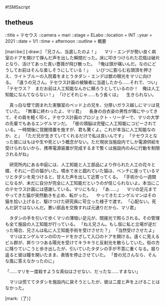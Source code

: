 #!SMSscript

## thetheus

::title = テセウス
::camera = mari
::stage = ELabo
::location = INT
::year = 2021
::date = 1/1
::time = afternoon
::outline = 概要

[mari:be:]
[:draw:]
「兄さん、当選したのよ！」
　マリ・エンデが勢い良く病室のドアを開けて弾んだ声を出した瞬間だった。床に叩きつけられた花瓶は破片となり、活けてあった青い薔薇が飛び散った。
「俺は頭が痛いんだ。なのにどうしてお前はそんな楽しそうにしている！」
　いびつに膨らむ右頭頂を押さえ、ライトブルーの入院着をまとうタダシ・エンデは獣の眼光をマリに向ける。
「違うの兄さん。テセウス計画の被験者に当選したから……それで、つい」
「テセウス？　まだお前は人工知能なんかに頼ろうとしているのか！　俺は人工知能になんてならない！」
「けどそれじゃ……もう長くは」
　生きられない。

　真っ白な壁で囲まれた実験室のベッド上の兄を、分厚いガラス越しにマリは見ていた。
「無事に終わったよ、マリ君」
　長身の白衣姿の男性が隣にやってきて、その肩を軽く叩く。テセウス計画のプロジェクト・リーダーで、マリの大学の先輩でもあるエンゲルマンだ。
「彼の頭脳は完璧に人工知能にコピーされている。一時間後に覚醒措置を施すが、君も驚くよ。これが本当に人工知能なのか、と」
「ただ兄が生きていてくれるだけで私は良いんです」
「テセウスとなった彼にはもはや生や死という概念がない。ただ現状当施設内でしか電源供給を受けられないから、携帯電源装置が完成するまで暫くは施設内のみに行動を制限されるがね」

　研究所内にある中庭には、人工知能と人工部品により作られた人工の花々と蝶、それに一匹の猫がいた。噴水で水と戯れていた猫は、ベンチに座っているマリとタダシを見つけると、甘えた声を出して近寄ってくる。
「手術から一週間になるが、未だに自分が完全に人工知能だというのが信じられないよ。本当にこのテセウス計画には感謝している。マリにもな」
「あ……」
　マリの足元までやってきた猫が突然動きを止め、転がった。
　やってきたエンゲルマンはその猫を拾い上げると、駆けつけた研究員に苛立った様子で渡す。
「心配ない。死んだ訳ではないんだ。悪い部品を交換すれば元通りだから、マリ君」

　タダシの手を引いて歩くマリの薄暗い足元が、間接光で照らされる。その管理も全て施設の人工知能が行っている。
「ねえ兄さん。もし仮に私と立場が逆だった場合、兄さんは私に人工知能手術を受けさせた？」
「当然受けさせたよ」
　マリはエンゲルマンのIDカードをかざして入口のドアを開ける。遠くに見えるビル群が、昇りつつある陽光を受けてキラキラと反射光を散らしていた。街の方に降りていこうと歩き出したが、引いていたタダシの手が不意に重くなる。振り返ると彼は瞳を開いたまま、表情を停止させていた。
「昔の兄さんなら、そんな風に答えなかったのに」

「……マリを一度殺すような真似はさせない、だったな……すまない」

　マリは慌ててタダシを施設内に戻そうとしたが、彼は二度と声を上げることはなかった。

[mark:（了）]
